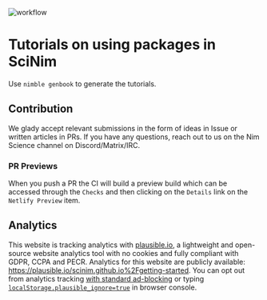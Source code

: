 ![workflow](https://github.com/SciNim/getting-started/actions/workflows/docs.yml/badge.svg)

# Tutorials on using packages in SciNim
Use ``nimble genbook`` to generate the tutorials.

## Contribution
We glady accept relevant submissions in the form of ideas in Issue or written articles in PRs. 
If you have any questions, reach out to us on the Nim Science channel on Discord/Matrix/IRC.
### PR Previews
When you push a PR the CI will build a preview build which can be accessed through the `Checks` and then clicking on the `Details` link on the `Netlify Preview` item.  

## Analytics

This website is tracking analytics with [plausible.io](plausible.io), a lightweight and open-source website analytics tool with no cookies and fully compliant with GDPR, CCPA and PECR. Analytics for this website are publicly available: <https://plausible.io/scinim.github.io%2Fgetting-started>. You can opt out from analytics tracking [with standard ad-blocking](https://plausible.io/docs/excluding) or typing [`localStorage.plausible_ignore=true`](https://plausible.io/docs/excluding-localstorage) in browser console. 
